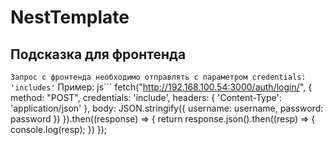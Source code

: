 # NestTemplate
## Подсказка для фронтенда
```Запрос с фронтенда необходимо отправлять с параметром credentials: 'includes'```
Пример: js```
  fetch("http://192.168.100.54:3000/auth/login/", {
    method: "POST",
    credentials: 'include',
    headers: {
      'Content-Type': 'application/json'
    },
    body: JSON.stringify({
      username: username,
      password: password
    })
  }).then((response) => {
    return response.json().then((resp) => {
      console.log(resp);
    })
  });
```